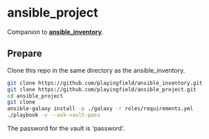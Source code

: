 # ansible_project


Companion to **[ansible_inventory](https://github.com/playingfield/ansible_inventory)**.

## Prepare
Clone this repo in the same directory as the ansible_inventory.

```bash
git clone https://github.com/playingfield/ansible_inventory.git
git clone https://github.com/playingfield/ansible_project.git
cd ansible_project
git clone
ansible-galaxy install -p ./galaxy -r roles/requirements.yml
./playbook -v --ask-vault-pass
```

The password for the vault is 'password'.

